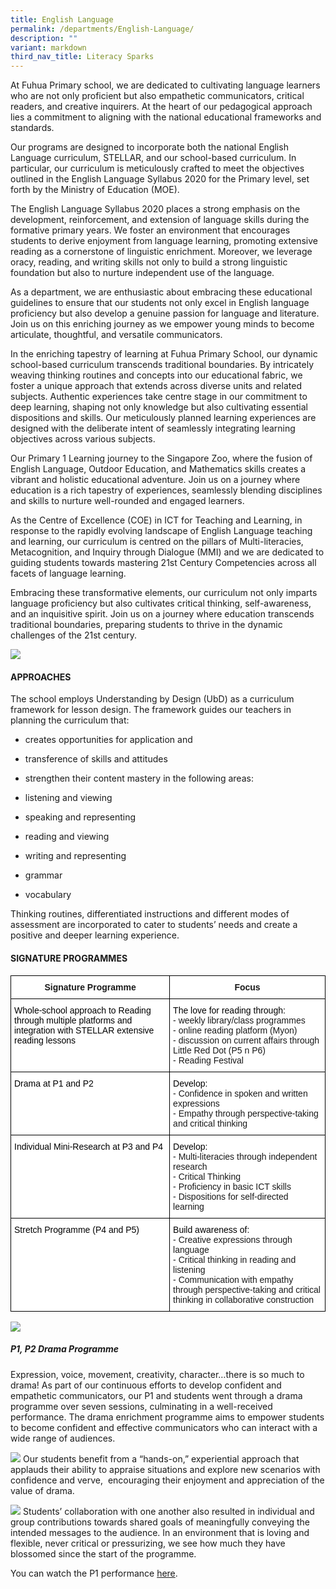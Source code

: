 ```yaml
---
title: English Language
permalink: /departments/English-Language/
description: ""
variant: markdown
third_nav_title: Literacy Sparks
---
```

At Fuhua Primary school, we are dedicated to cultivating language learners who are not only proficient but also empathetic communicators, critical readers, and creative inquirers. At the heart of our pedagogical approach lies a commitment to aligning with the national educational frameworks and standards.

Our programs are designed to incorporate both the national English Language curriculum, STELLAR, and our school-based curriculum. In particular, our curriculum is meticulously crafted to meet the objectives outlined in the English Language Syllabus 2020 for the Primary level, set forth by the Ministry of Education (MOE).

The English Language Syllabus 2020 places a strong emphasis on the development, reinforcement, and extension of language skills during the formative primary years. We foster an environment that encourages students to derive enjoyment from language learning, promoting extensive reading as a cornerstone of linguistic enrichment. Moreover, we leverage oracy, reading, and writing skills not only to build a strong linguistic foundation but also to nurture independent use of the language.

As a department, we are enthusiastic about embracing these educational guidelines to ensure that our students not only excel in English language proficiency but also develop a genuine passion for language and literature. Join us on this enriching journey as we empower young minds to become articulate, thoughtful, and versatile communicators.

In the enriching tapestry of learning at Fuhua Primary School, our dynamic school-based curriculum transcends traditional boundaries. By intricately weaving thinking routines and concepts into our educational fabric, we foster a unique approach that extends across diverse units and related subjects. Authentic experiences take centre stage in our commitment to deep learning, shaping not only knowledge but also cultivating essential dispositions and skills. Our meticulously planned learning experiences are designed with the deliberate intent of seamlessly integrating learning objectives across various subjects.

Our Primary 1 Learning journey to the Singapore Zoo, where the fusion of English Language, Outdoor Education, and Mathematics skills creates a vibrant and holistic educational adventure. Join us on a journey where education is a rich tapestry of experiences, seamlessly blending disciplines and skills to nurture well-rounded and engaged learners.

As the Centre of Excellence (COE) in ICT for Teaching and Learning, in response to the rapidly evolving landscape of English Language teaching and learning, our curriculum is centred on the pillars of Multi-literacies, Metacognition, and Inquiry through Dialogue (MMI) and we are dedicated to guiding students towards mastering 21st Century Competencies across all facets of language learning.

Embracing these transformative elements, our curriculum not only imparts language proficiency but also cultivates critical thinking, self-awareness, and an inquisitive spirit. Join us on a journey where education transcends traditional boundaries, preparing students to thrive in the dynamic challenges of the 21st century.

![](/images/Fuhua%20Experience/Teaching%20and%20Learning%20@%20Fuhua/Departments/English%20Language/el_page.png)


#### **APPROACHES**


The school&nbsp;employs Understanding by Design (UbD) as a curriculum framework for lesson design. The framework guides our teachers in planning the curriculum that:

*   creates opportunities for application and
*   transference of skills and attitudes
*   strengthen their content mastery in the following areas:

*   listening and viewing
*   speaking and representing
*   reading and viewing
*   writing and representing
*   grammar
*   vocabulary

Thinking routines, differentiated instructions and different modes of assessment are incorporated to cater to students’ needs and create a positive and deeper learning experience.

#### **SIGNATURE PROGRAMMES**

<style type="text/css">
.tg  {border-collapse:collapse;border-spacing:0;}
.tg td{border-color:black;border-style:solid;border-width:1px;font-family:Arial, sans-serif;font-size:14px;
  overflow:hidden;padding:10px 5px;word-break:normal;}
.tg th{border-color:black;border-style:solid;border-width:1px;font-family:Arial, sans-serif;font-size:14px;
  font-weight:normal;overflow:hidden;padding:10px 5px;word-break:normal;}
.tg .tg-9hzb{background-color:#FFF;font-weight:bold;text-align:center;vertical-align:top}
.tg .tg-ktyi{background-color:#FFF;text-align:left;vertical-align:top}
</style>
<table class="tg">
<thead>
  <tr>
    <th class="tg-9hzb">Signature Programme</th>
    <th class="tg-9hzb">Focus</th>
  </tr>
</thead>
<tbody>
  <tr>
    <td class="tg-ktyi"><span style="font-weight:normal;color:#000">Whole-school approach to Reading through multiple platforms and integration with STELLAR extensive reading lessons</span></td>
    <td class="tg-ktyi"><span style="font-weight:normal;color:#000">The love for reading through:</span><br>- weekly library/class programmes<br>- online reading platform (Myon)<br>- discussion on current affairs through Little Red Dot (P5 n P6)<br>- Reading Festival</td>
  </tr>
  <tr>
    <td class="tg-ktyi"><span style="font-weight:normal;color:#000">Drama at P1  and P2</span></td>
    <td class="tg-ktyi"><span style="font-weight:normal;color:#000">Develop:</span><br>- Confidence in spoken and written expressions<br>- Empathy through perspective-taking and critical thinking<br><span style="font-weight:normal;color:#000"> </span></td>
  </tr>
  <tr>
    <td class="tg-ktyi"><span style="font-weight:normal;color:#000">Individual Mini-Research at P3 and P4</span></td>
    <td class="tg-ktyi"><span style="font-weight:normal;color:#000">Develop:</span><br>- Multi-literacies through independent research<br>- Critical Thinking<br>- Proficiency in basic ICT skills<br>- Dispositions for self-directed learning</td>
  </tr>
  <tr>
    <td class="tg-ktyi"><span style="font-weight:normal;color:#000">Stretch Programme (P4 and P5)</span></td>
    <td class="tg-ktyi"><span style="font-weight:normal;color:#000">Build awareness of:</span><br>- Creative expressions through language<br>- Critical thinking in reading and listening<br>- Communication with empathy through perspective-taking and critical thinking in collaborative construction<br><span style="font-weight:normal;color:#000"> </span></td>
  </tr>
</tbody>
</table>

![](/images/Fuhua%20Experience/Teaching%20and%20Learning%20@%20Fuhua/Departments/English%20Language/el_page_2.jpg) 

##### P1, P2 Drama Programme

Expression, voice, movement, creativity, character…there is so much to drama! As part of our continuous efforts to develop confident and empathetic communicators, our P1 and students went through a drama programme over seven sessions, culminating in a well-received performance. The drama enrichment programme aims to empower students to become confident and effective communicators who can interact with a wide range of audiences.

![](/images/Fuhua%20Experience/Teaching%20and%20Learning%20@%20Fuhua/Departments/English%20Language/el_page_3.jpg) Our students benefit from a “hands-on,” experiential approach that applauds their ability to appraise situations and explore new scenarios with confidence and verve, &nbsp;encouraging their enjoyment and appreciation of the value of drama.

![](/images/Fuhua%20Experience/Teaching%20and%20Learning%20@%20Fuhua/Departments/English%20Language/el_page_4.jpg) Students’ collaboration with one another also resulted in individual and group contributions towards shared goals of meaningfully conveying the intended messages to the audience. In an environment that is loving and flexible, never critical or pressurizing, we see how much they have blossomed since the start of the programme. 

You can watch the P1 performance [here](https://youtu.be/b4gLFBwQb7s?si=ma__J0bazb4rS3YA).